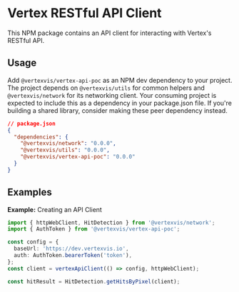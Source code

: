 # Vertex RESTful API Client

This NPM package contains an API client for interacting with Vertex's RESTful
API.

## Usage

Add `@vertexvis/vertex-api-poc` as an NPM dev dependency to your project. The
project depends on `@vertexvis/utils` for common helpers and
`@vertexvis/network` for its networking client. Your consuming project is
expected to include this as a dependency in your package.json file. If you're
building a shared library, consider making these peer dependency instead.

```json
// package.json
{
  "dependencies": {
    "@vertexvis/network": "0.0.0",
    "@vertexvis/utils": "0.0.0",
    "@vertexvis/vertex-api-poc": "0.0.0"
  }
}
```

## Examples

**Example:** Creating an API Client

```ts
import { httpWebClient, HitDetection } from '@vertexvis/network';
import { AuthToken } from '@vertexvis/vertex-api-poc';

const config = {
  baseUrl: 'https://dev.vertexvis.io',
  auth: AuthToken.bearerToken('token'),
};
const client = vertexApiClient(() => config, httpWebClient);

const hitResult = HitDetection.getHitsByPixel(client);
```
